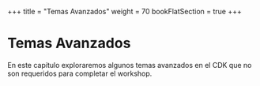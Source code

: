 +++
title = "Temas Avanzados"
weight = 70
bookFlatSection = true
+++

# Temas Avanzados

En este capítulo exploraremos algunos temas avanzados en el CDK que no son requeridos para completar el workshop.
